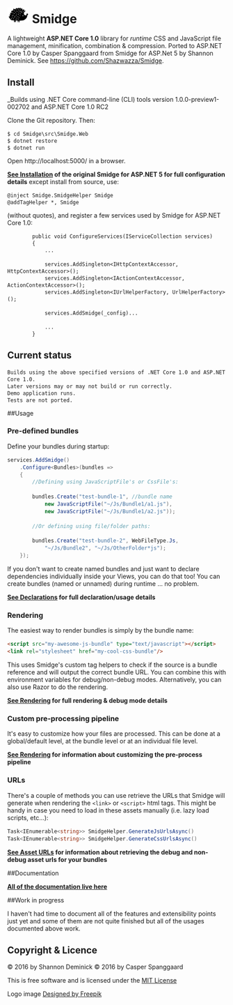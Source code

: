 ![Smidge](assets/logosmall.png?raw=true) Smidge
======

A lightweight **ASP.NET Core 1.0** library for _runtime_ CSS and JavaScript file management, minification, combination & compression.
Ported to ASP.NET Core 1.0 by Casper Spanggaard from Smidge for ASP.Net 5 by Shannon Deminick. See https://github.com/Shazwazza/Smidge.

## Install

_Builds using .NET Core command-line (CLI) tools version 1.0.0-preview1-002702 and ASP.NET Core 1.0 RC2

Clone the Git repository. Then:

```
$ cd Smidge\src\Smidge.Web
$ dotnet restore
$ dotnet run
```

Open http://localhost:5000/ in a browser.

__[See Installation](https://github.com/Shazwazza/Smidge/wiki/installation) of the original Smidge for ASP.NET 5 for full configuration details__ except install from source, use:

```
@inject Smidge.SmidgeHelper Smidge
@addTagHelper *, Smidge
```

(without quotes), and register a few services used by Smidge for ASP.NET Core 1.0:

```
        public void ConfigureServices(IServiceCollection services)
        {
			...
			
			services.AddSingleton<IHttpContextAccessor, HttpContextAccessor>();
            services.AddSingleton<IActionContextAccessor, ActionContextAccessor>();
            services.AddSingleton<IUrlHelperFactory, UrlHelperFactory>();

            services.AddSmidge(_config)...
			
			...
		}
```

## Current status

```
Builds using the above specified versions of .NET Core 1.0 and ASP.NET Core 1.0.
Later versions may or may not build or run correctly.
Demo application runs.
Tests are not ported.
```

##Usage

### Pre-defined bundles

Define your bundles during startup:

```csharp
services.AddSmidge()
    .Configure<Bundles>(bundles =>
    {
        //Defining using JavaScriptFile's or CssFile's:

        bundles.Create("test-bundle-1", //bundle name
            new JavaScriptFile("~/Js/Bundle1/a1.js"),
            new JavaScriptFile("~/Js/Bundle1/a2.js"));

        //Or defining using file/folder paths:

        bundles.Create("test-bundle-2", WebFileType.Js, 
            "~/Js/Bundle2", "~/Js/OtherFolder*js");
    });
```

If you don't want to create named bundles and just want to declare dependencies individually inside your Views, you can do that too! You can create bundles (named or unnamed) during runtime ... no problem.

__[See Declarations](https://github.com/Shazwazza/Smidge/wiki/Declarations) for full declaration/usage details__

### Rendering

The easiest way to render bundles is simply by the bundle name:

```html
<script src="my-awesome-js-bundle" type="text/javascript"></script>
<link rel="stylesheet" href="my-cool-css-bundle"/>
```
    
This uses Smidge's custom tag helpers to check if the source is a bundle reference and will output the correct bundle URL. You can combine this with environment variables for debug/non-debug modes. Alternatively, you can also use Razor to do the rendering.

__[See Rendering](https://github.com/Shazwazza/Smidge/wiki/Rendering) for full rendering & debug mode details__

### Custom pre-processing pipeline

It's easy to customize how your files are processed. This can be done at a global/default level, at the bundle level or at an individual file level.

__[See Rendering](https://github.com/Shazwazza/Smidge/wiki/Custom-pre-processing) for information about customizing the pre-process pipeline__

### URLs

There's a couple of methods you can use retrieve the URLs that Smidge will generate when rendering the `<link>` or `<script>` html tags. This might be handy in case you need to load in these assets manually (i.e. lazy load scripts, etc...):

```csharp
Task<IEnumerable<string>> SmidgeHelper.GenerateJsUrlsAsync()
Task<IEnumerable<string>> SmidgeHelper.GenerateCssUrlsAsync()
```

__[See Asset URLs](https://github.com/Shazwazza/Smidge/wiki/Asset-Urls) for information about retrieving the debug and non-debug asset urls for your bundles__    

##Documentation

__[All of the documentation live here](https://github.com/Shazwazza/Smidge/wiki)__

##Work in progress

I haven't had time to document all of the features and extensibility points just yet and some of them are not quite finished but all of the usages documented above work.

## Copyright & Licence

&copy; 2016 by Shannon Deminick
&copy; 2016 by Casper Spanggaard

This is free software and is licensed under the [MIT License](http://opensource.org/licenses/MIT)

Logo image <a href="http://www.freepik.com">Designed by Freepik</a>
